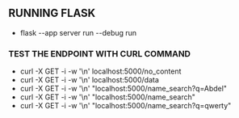
## RUNNING FLASK
- flask --app server run --debug run

### TEST THE ENDPOINT WITH CURL COMMAND
 - curl -X GET -i -w '\n' localhost:5000/no_content 
 - curl -X GET -i -w '\n' localhost:5000/data
 - curl -X GET -i -w '\n' "localhost:5000/name_search?q=Abdel"
 - curl -X GET -i -w '\n' "localhost:5000/name_search"
 - curl -X GET -i -w '\n' "localhost:5000/name_search?q=qwerty" 

